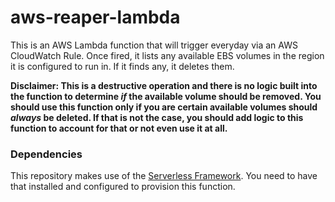 # aws-reaper-lambda
This is an AWS Lambda function that will trigger everyday via an AWS CloudWatch Rule. Once fired, it lists any available EBS volumes in the region it is configured to run in. If it finds any, it deletes them.

**Disclaimer: This is a destructive operation and there is no logic built into the function to determine _if_ the available volume should be removed. You should use this function only if you are certain available volumes should _always_ be deleted. If that is not the case, you should add logic to this function to account for that or not even use it at all.**

### Dependencies
This repository makes use of the [Serverless Framework](https://serverless.com/). You need to have that installed and configured to provision this function.